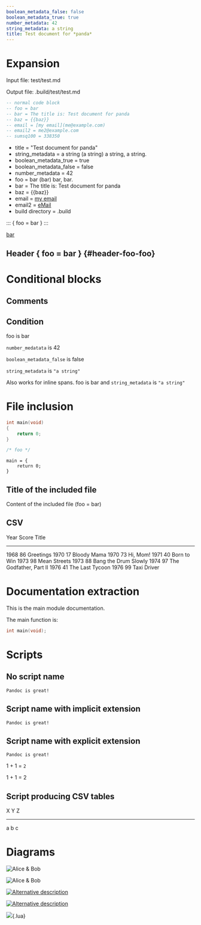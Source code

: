 ```yaml
---
boolean_metadata_false: false
boolean_metadata_true: true
number_metadata: 42
string_metadata: a string
title: Test document for *panda*
---
```


# Expansion

Input file: test/test.md

Output file: .build/test/test.md

``` lua
-- normal code block
-- foo = bar
-- bar = The title is: Test document for panda
-- baz = {{baz}}
-- email = [my email](me@example.com)
-- email2 = me2@example.com
-- sumsq100 = 338350
```

-   title = "Test document for panda"
-   string_metadata = a string (a string) a string, a string.
-   boolean_metadata_true = true
-   boolean_metadata_false = false
-   number_metadata = 42
-   foo = bar (bar) bar, bar.
-   bar = The title is: Test document for panda
-   baz = {{baz}}
-   email = [my email](me@example.com)
-   email2 = [eMail](mailto:me2@example.com)
-   build directory = .build

::: { foo = bar } :::

[bar](bar/index.html)

## Header { foo = bar } {#header-foo-foo}

# Conditional blocks

## Comments

## Condition

<div>

foo is bar

</div>

<div>

`number_medatata` is 42

</div>

<div>

`boolean_metadata_false` is false

</div>

<div>

`string_metadata` is `"a string"`

</div>

Also works for inline spans. foo is bar and `string_metadata` is
`"a string"`

# File inclusion

``` c
int main(void)
{
    return 0;
}

/* foo */
```

    main = {
        return 0;
    }

## Title of the included file

Content of the included file (foo = bar)

## CSV

  Year   Score   Title
  ------ ------- ------------------------
  1968   86      Greetings
  1970   17      Bloody Mama
  1970   73      Hi, Mom!
  1971   40      Born to Win
  1973   98      Mean Streets
  1973   88      Bang the Drum Slowly
  1974   97      The Godfather, Part II
  1976   41      The Last Tycoon
  1976   99      Taxi Driver

# Documentation extraction

This is the main module documentation.

The main function is:

``` c
int main(void);
```

# Scripts

## No script name

``` class
Pandoc is great!
```

## Script name with implicit extension

``` class
Pandoc is great!
```

## Script name with explicit extension

``` class
Pandoc is great!
```

1 + 1 = `2`

1 + 1 = 2

## Script producing CSV tables

  X   Y   Z
  --- --- ---
  a   b   c

# Diagrams

![Alice &
Bob](.build/img/0ec62f1568ac33e20ec8d430ae77a9cbe6c9cd46.svg "Alice & Bob")

![Alice & Bob](.build/img/test-bob-and-alice.svg "Alice & Bob")

[![Alternative
description](.build/img/0ec62f1568ac33e20ec8d430ae77a9cbe6c9cd46.svg "Alice & Bob")](http://example.com "Alice & Bob")

[![Alternative
description](.build/img/test-bob-and-alice.svg "Alice & Bob")](http://example.com "Alice & Bob")

![](.build/img/41add5d73006f7f8714db545284459f59df4b6ce.svg){.lua}

